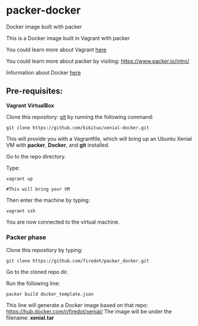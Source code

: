 # packer-docker

Docker image built with packer

This is a Docker image built in Vagrant with packer

You could learn more about Vagrant [here](https://www.vagrantup.com/intro/index.html)

You could learn more about packer by visiting: https://www.packer.io/intro/

Information about Docker [here](https://www.docker.com/why-docker)

## Pre-requisites: 

**Vagrant**
**VirtualBox**

Clone this repository: [git](https://github.com/kikitux/xenial-docker.git) by running the following command: 

````
git clone https://github.com/kikitux/xenial-docker.git
```` 
This will provide you with a Vagrantfile, which will bring up an Ubuntu Xenial VM with **packer**, **Docker**, and **git** installed. 

Go to the repo directory. 

Type: 
````
vagrant up

#This will bring your VM
````

Then enter the machine by typing: 

````
vagrant ssh
````
You are now connected to the virtual machine. 

### Packer phase

Clone this repository by typing: 

````
git clone https://github.com/firedot/packer_docker.git
````

Go to the cloned repo dir. 

Run the following line: 

````
packer build docker_template.json
````
This line will generate a Docker image based on that repo: https://hub.docker.com/r/firedot/xenial/ 
The image will be under the filename: **xenial.tar**

